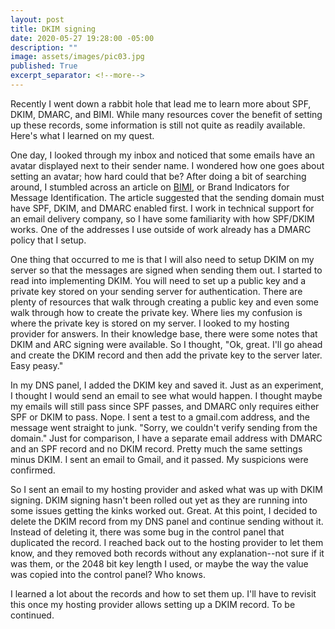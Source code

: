 ```yaml
---
layout: post
title: DKIM signing
date: 2020-05-27 19:28:00 -05:00
description: ""
image: assets/images/pic03.jpg
published: True
excerpt_separator: <!--more-->
---
```


Recently I went down a rabbit hole that lead me to learn more about SPF, DKIM, DMARC, and BIMI. While many resources cover the benefit of setting up these records, some information is still not quite as readily available. Here's what I learned on my quest. <!--more-->

One day, I looked through my inbox and noticed that some emails have an avatar displayed next to their sender name. I wondered how one goes about setting an avatar; how hard could that be? After doing a bit of searching around, I stumbled across an article on [BIMI](https://www.dmarcanalyzer.com/how-to-implement-bimi-record/), or Brand Indicators for Message Identification. The article suggested that the sending domain must have SPF, DKIM, and DMARC enabled first. I work in technical support for an email delivery company, so I have some familiarity with how SPF/DKIM works. One of the addresses I use outside of work already has a DMARC policy that I setup.  

One thing that occurred to me is that I will also need to setup DKIM on my server so that the messages are signed when sending them out. I started to read into implementing DKIM. You will need to set up a public key and a private key stored on your sending server for authentication. There are plenty of resources that walk through creating a public key and even some walk through how to create the private key. Where lies my confusion is where the private key is stored on my server. I looked to my hosting provider for answers. In their knowledge base, there were some notes that DKIM and ARC signing were available. So I thought, "Ok, great. I'll go ahead and create the DKIM record and then add the private key to the server later. Easy peasy." 

In my DNS panel, I added the DKIM key and saved it. Just as an experiment, I thought I would send an email to see what would happen. I thought maybe my emails will still pass since SPF passes, and DMARC only requires either SPF or DKIM to pass. Nope. I sent a test to a gmail.com address, and the message went straight to junk. "Sorry, we couldn't verify sending from the domain." Just for comparison, I have a separate email address with DMARC and an SPF record and no DKIM record. Pretty much the same settings minus DKIM. I sent an email to Gmail, and it passed. My suspicions were confirmed. 

So I sent an email to my hosting provider and asked what was up with DKIM signing. DKIM signing hasn't been rolled out yet as they are running into some issues getting the kinks worked out. Great. At this point, I decided to delete the DKIM record from my DNS panel and continue sending without it. Instead of deleting it, there was some bug in the control panel that duplicated the record. I reached back out to the hosting provider to let them know, and they removed both records without any explanation--not sure if it was them, or the 2048 bit key length I used, or maybe the way the value was copied into the control panel? Who knows. 

I learned a lot about the records and how to set them up. I'll have to revisit this once my hosting provider allows setting up a DKIM record. To be continued.


